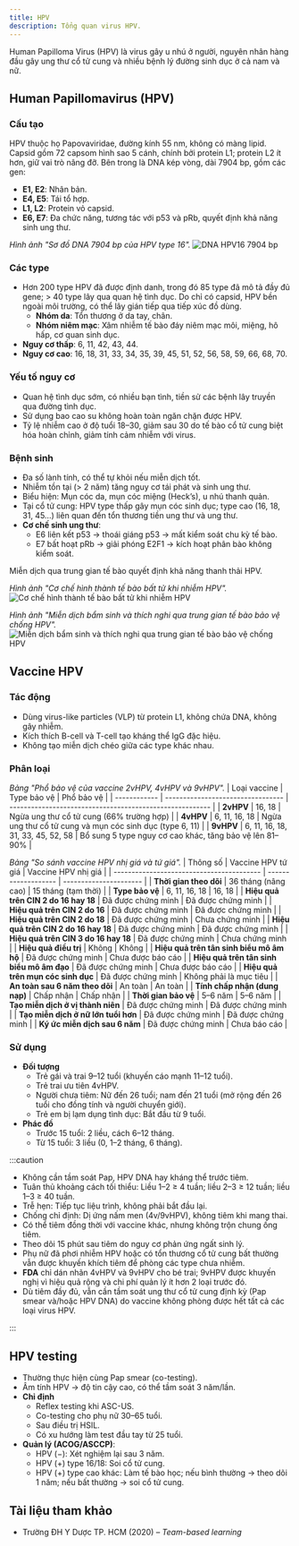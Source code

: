 ```yaml
---
title: HPV
description: Tổng quan virus HPV.
---
```


Human Papilloma Virus (HPV) là virus gây u nhú ở người, nguyên nhân hàng đầu gây ung thư cổ tử cung và nhiều bệnh lý đường sinh dục ở cả nam và nữ.

## Human Papillomavirus (HPV)

### Cấu tạo

HPV thuộc họ Papovaviridae, đường kính 55 nm, không có màng lipid. Capsid gồm 72 capsom hình sao 5 cánh, chính bởi protein L1; protein L2 ít hơn, giữ vai trò nâng đỡ.
Bên trong là DNA kép vòng, dài 7904 bp, gồm các gen:

- **E1, E2**: Nhân bản.
- **E4, E5**: Tái tổ hợp.
- **L1, L2**: Protein vỏ capsid.
- **E6, E7**: Đa chức năng, tương tác với p53 và pRb, quyết định khả năng sinh ung thư.

_Hình ảnh "Sơ đồ DNA 7904 bp của HPV type 16"._
![DNA HPV16 7904 bp](./_images/hpv/so-do-dna-hpv-16.png)

### Các type

- Hơn 200 type HPV đã được định danh, trong đó 85 type đã mô tả đầy đủ gene; > 40 type lây qua quan hệ tình dục. Do chỉ có capsid, HPV bền ngoài môi trường, có thể lây gián tiếp qua tiếp xúc đồ dùng.
  - **Nhóm da**: Tổn thương ở da tay, chân.
  - **Nhóm niêm mạc**: Xâm nhiễm tế bào đáy niêm mạc môi, miệng, hô hấp, cơ quan sinh dục.
- **Nguy cơ thấp**: 6, 11, 42, 43, 44.
- **Nguy cơ cao**: 16, 18, 31, 33, 34, 35, 39, 45, 51, 52, 56, 58, 59, 66, 68, 70.

### Yếu tố nguy cơ

- Quan hệ tình dục sớm, có nhiều bạn tình, tiền sử các bệnh lây truyền qua đường tình dục.
- Sử dụng bao cao su không hoàn toàn ngăn chặn được HPV.
- Tỷ lệ nhiễm cao ở độ tuổi 18–30, giảm sau 30 do tế bào cổ tử cung biệt hóa hoàn chỉnh, giảm tính cảm nhiễm với virus.

### Bệnh sinh

- Đa số lành tính, có thể tự khỏi nếu miễn dịch tốt.
- Nhiễm tồn tại (> 2 năm) tăng nguy cơ tái phát và sinh ung thư.
- Biểu hiện: Mụn cóc da, mụn cóc miệng (Heck’s), u nhú thanh quản.
- Tại cổ tử cung: HPV type thấp gây mụn cóc sinh dục; type cao (16, 18, 31, 45...) liên quan đến tổn thương tiền ung thư và ung thư.
- **Cơ chế sinh ung thư**:
  - E6 liên kết p53 → thoái giáng p53 → mất kiểm soát chu kỳ tế bào.
  - E7 bất hoạt pRb → giải phóng E2F1 → kích hoạt phân bào không kiểm soát.

Miễn dịch qua trung gian tế bào quyết định khả năng thanh thải HPV.

_Hình ảnh "Cơ chế hình thành tế bào bất tử khi nhiễm HPV"._
![Cơ chế hình thành tế bào bất tử khi nhiễm HPV](./_images/hpv/co-che-hinh-thanh-te-bao-bat-tu-khi-nhiem-hpv.png)

_Hình ảnh "Miễn dịch bẩm sinh và thích nghi qua trung gian tế bào bảo vệ chống HPV"._
![Miễn dịch bẩm sinh và thích nghi qua trung gian tế bào bảo vệ chống HPV](./_images/hpv/mien-dich-bam-sinh-va-thich-nghi-qua-trung-gian-te-bao-bao-ve-chong-hpv.png)

## Vaccine HPV

### Tác động

- Dùng virus-like particles (VLP) từ protein L1, không chứa DNA, không gây nhiễm.
- Kích thích B-cell và T-cell tạo kháng thể IgG đặc hiệu.
- Không tạo miễn dịch chéo giữa các type khác nhau.

### Phân loại

_Bảng "Phổ bảo vệ của vaccine 2vHPV, 4vHPV và 9vHPV"._
| Loại vaccine | Type bảo vệ | Phổ bảo vệ |
| ------------ | --------------------------------- | -------------------------------------------------------- |
| **2vHPV** | 16, 18 | Ngừa ung thư cổ tử cung (66% trường hợp) |
| **4vHPV** | 6, 11, 16, 18 | Ngừa ung thư cổ tử cung và mụn cóc sinh dục (type 6, 11) |
| **9vHPV** | 6, 11, 16, 18, 31, 33, 45, 52, 58 | Bổ sung 5 type nguy cơ cao khác, tăng bảo vệ lên 81–90% |

_Bảng "So sánh vaccine HPV nhị giá và tứ giá"._
| Thông số | Vaccine HPV tứ giá | Vaccine HPV nhị giá |
| ----------------------------------------- | ------------------- | ---------------------- |
| **Thời gian theo dõi** | 36 tháng (nâng cao) | 15 tháng (tạm thời) |
| **Type bảo vệ** | 6, 11, 16, 18 | 16, 18 |
| **Hiệu quả trên CIN 2 do 16 hay 18** | Đã được chứng minh | Đã được chứng minh |
| **Hiệu quả trên CIN 2 do 16** | Đã được chứng minh | Đã được chứng minh |
| **Hiệu quả trên CIN 2 do 18** | Đã được chứng minh | Chưa chứng minh |
| **Hiệu quả trên CIN 2 do 16 hay 18** | Đã được chứng minh | Đã được chứng minh |
| **Hiệu quả trên CIN 3 do 16 hay 18** | Đã được chứng minh | Chưa chứng minh |
| **Hiệu quả điều trị** | Không | Không |
| **Hiệu quả trên tân sinh biểu mô âm hộ** | Đã được chứng minh | Chưa được báo cáo |
| **Hiệu quả trên tân sinh biểu mô âm đạo** | Đã được chứng minh | Chưa được báo cáo |
| **Hiệu quả trên mụn cóc sinh dục** | Đã được chứng minh | Không phải là mục tiêu |
| **An toàn sau 6 năm theo dõi** | An toàn | An toàn |
| **Tính chấp nhận (dung nạp)** | Chấp nhận | Chấp nhận |
| **Thời gian bảo vệ** | 5–6 năm | 5–6 năm |
| **Tạo miễn dịch ở vị thành niên** | Đã được chứng minh | Đã được chứng minh |
| **Tạo miễn dịch ở nữ lớn tuổi hơn** | Đã được chứng minh | Đã được chứng minh |
| **Ký ức miễn dịch sau 6 năm** | Đã được chứng minh | Chưa báo cáo |

### Sử dụng

- **Đối tượng**
  - Trẻ gái và trai 9–12 tuổi (khuyến cáo mạnh 11–12 tuổi).
  - Trẻ trai ưu tiên 4vHPV.
  - Người chưa tiêm: Nữ đến 26 tuổi; nam đến 21 tuổi (mở rộng đến 26 tuổi cho đồng tính và người chuyển giới).
  - Trẻ em bị lạm dụng tình dục: Bắt đầu từ 9 tuổi.
- **Phác đồ**
  - Trước 15 tuổi: 2 liều, cách 6–12 tháng.
  - Từ 15 tuổi: 3 liều (0, 1–2 tháng, 6 tháng).

:::caution

- Không cần tầm soát Pap, HPV DNA hay kháng thể trước tiêm.
- Tuân thủ khoảng cách tối thiểu: Liều 1–2 ≥ 4 tuần; liều 2–3 ≥ 12 tuần; liều 1–3 ≥ 40 tuần.
- Trễ hẹn: Tiếp tục liệu trình, không phải bắt đầu lại.
- Chống chỉ định: Dị ứng nấm men (4v/9vHPV), không tiêm khi mang thai.
- Có thể tiêm đồng thời với vaccine khác, nhưng không trộn chung ống tiêm.
- Theo dõi 15 phút sau tiêm do nguy cơ phản ứng ngất sinh lý.
- Phụ nữ đã phơi nhiễm HPV hoặc có tổn thương cổ tử cung bất thường vẫn được khuyến khích tiêm để phòng các type chưa nhiễm.
- **FDA** chỉ dán nhãn 4vHPV và 9vHPV cho bé trai; 9vHPV được khuyến nghị vì hiệu quả rộng và chi phí quản lý ít hơn 2 loại trước đó.
- Dù tiêm đầy đủ, vẫn cần tầm soát ung thư cổ tử cung định kỳ (Pap smear và/hoặc HPV DNA) do vaccine không phòng được hết tất cả các loại virus HPV.

:::

## HPV testing

- Thường thực hiện cùng Pap smear (co-testing).
- Âm tính HPV → độ tin cậy cao, có thể tầm soát 3 năm/lần.
- **Chỉ định**
  - Reflex testing khi ASC-US.
  - Co-testing cho phụ nữ 30–65 tuổi.
  - Sau điều trị HSIL.
  - Có xu hướng làm test đầu tay từ 25 tuổi.
- **Quản lý (ACOG/ASCCP)**:
  - HPV (−): Xét nghiệm lại sau 3 năm.
  - HPV (+) type 16/18: Soi cổ tử cung.
  - HPV (+) type cao khác: Làm tế bào học; nếu bình thường → theo dõi 1 năm; nếu bất thường → soi cổ tử cung.

## Tài liệu tham khảo

- Trường ĐH Y Dược TP. HCM (2020) – _Team-based learning_
